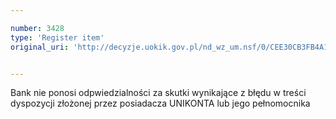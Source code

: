 ```yaml
---

number: 3428
type: 'Register item'
original_uri: 'http://decyzje.uokik.gov.pl/nd_wz_um.nsf/0/CEE30CB3FB4A1144C1257A4C002B7A35?OpenDocument'


---
```


Bank nie ponosi odpwiedzialności za skutki wynikające z błędu w treści dyspozycji złożonej przez posiadacza UNIKONTA lub jego pełnomocnika
